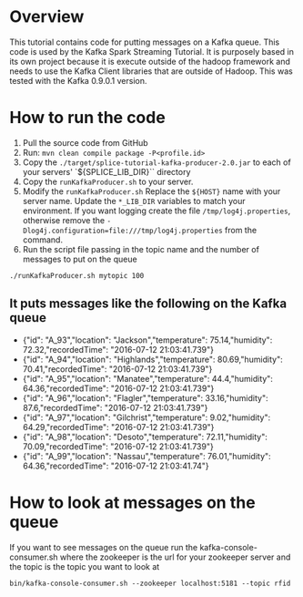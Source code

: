 # Overview
This tutorial contains code for putting messages on a Kafka queue.  This code is used by the Kafka Spark Streaming Tutorial.  It is purposely based in its own project because it is execute outside of the hadoop framework and needs 
to use the Kafka Client libraries that are outside of Hadoop.  This was tested with the Kafka 0.9.0.1 version.

# How to run the code
1.  Pull the source code from GitHub
2.  Run: `mvn clean compile package -P<profile.id>`
3.  Copy the `./target/splice-tutorial-kafka-producer-2.0.jar` to each of your servers' `${SPLICE_LIB_DIR}`` directory
4.  Copy the `runKafkaProducer.sh` to your server.
5.  Modify the `runKafkaProducer.sh`  Replace the `${HOST}` name with your server name.  Update the `*_LIB_DIR` variables to match your environment.  If you want logging create the file `/tmp/log4j.properties`, otherwise remove the `-Dlog4j.configuration=file:///tmp/log4j.properties` from the command.
6.  Run the script file passing in the topic name and the number of messages to put on the queue

```
./runKafkaProducer.sh mytopic 100
```

## It puts messages like the following on the Kafka queue

  + {"id": "A_93","location": "Jackson","temperature": 75.14,"humidity": 72.32,"recordedTime": "2016-07-12 21:03:41.739"}
  + {"id": "A_94","location": "Highlands","temperature": 80.69,"humidity": 70.41,"recordedTime": "2016-07-12 21:03:41.739"}
  + {"id": "A_95","location": "Manatee","temperature": 44.4,"humidity": 64.36,"recordedTime": "2016-07-12 21:03:41.739"}
  + {"id": "A_96","location": "Flagler","temperature": 33.16,"humidity": 87.6,"recordedTime": "2016-07-12 21:03:41.739"}
  + {"id": "A_97","location": "Gilchrist","temperature": 9.02,"humidity": 64.29,"recordedTime": "2016-07-12 21:03:41.739"}
  + {"id": "A_98","location": "Desoto","temperature": 72.11,"humidity": 70.09,"recordedTime": "2016-07-12 21:03:41.739"}
  + {"id": "A_99","location": "Nassau","temperature": 76.01,"humidity": 64.36,"recordedTime": "2016-07-12 21:03:41.74"}

# How to look at messages on the queue<a id="viewQueue"></a>
If you want to see messages on the queue run the kafka-console-consumer.sh where the zookeeper is the url for your zookeeper server and the topic is the topic you want to look at

```
bin/kafka-console-consumer.sh --zookeeper localhost:5181 --topic rfid
```

